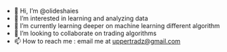 - 👋 Hi, I’m @olideshaies
- 👀 I’m interested in learning and analyzing data
- 🌱 I’m currently learning deeper on machine learning different algorithm
- 💞️ I’m looking to collaborate on trading algorithms
- 📫 How to reach me : email me at uppertradz@gmail.com

<!---
olideshaies/olideshaies is a ✨ special ✨ repository because its `README.md` (this file) appears on your GitHub profile.
You can click the Preview link to take a look at your changes.
--->
